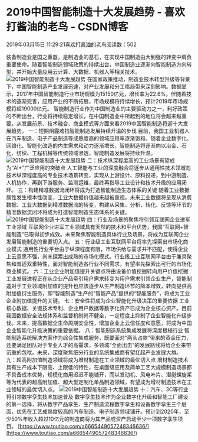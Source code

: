 
# 2019中国智能制造十大发展趋势 - 喜欢打酱油的老鸟 - CSDN博客


2019年03月15日 11:29:21[喜欢打酱油的老鸟](https://me.csdn.net/weixin_42137700)阅读数：502


装备制造业是国之重器，是制造业的基石，在实现中国制造由大到强的转变中肩负重要使命。随着智能制造领域政策的持续出台，中国制造业逐渐向智能制造方向转型，并开始大量应用云计算、大数据、机器人等相关技术。
![2019中国智能制造十大发展趋势](http://p3.pstatp.com/large/dfic-imagehandler/eb28d461-023a-442d-9a02-e97db2edd618)
在国家政策推动，制造业技术转型升级等背景下，中国智能制造产业发展迅速，对产业发展和分工格局带来深刻影响。数据显示，2017年中国智能制造行业市场规模为15150亿元，增长率为22.6%，伴随着技术的逐渐完善，应用产业的不断拓展，市场规模将持续增长，预计2019年市场规模将超19000亿元。
智能制造行业作为中国制造业的主要驱动力之一，利好政策的不断出台，行业将持续稳定增长，在中国制造业中所起到的地位将会越来越重要。从发展前景、技术融合、商业模式等方面来看2019中国智能制造将迎十大发展趋势。
一：短期阴霾难挡智能制造发展持续升温的步伐
目前，我国工业机器人在汽车制造、电子产品制造等成熟度高的领域应用率逐渐饱和。随着企业数字化、网络化、智能化改造的内生需求和动力逐渐增长，智能制造将逐渐向以冶金、石化、纺织、工程机械等传统领域渗透，智能制造发展将持续升温。
![2019中国智能制造十大发展趋势](http://p3.pstatp.com/large/dfic-imagehandler/58dcaf63-67a9-4387-81f6-4f64736b0eb4)
二：技术纵深程度高的工业场景有望成为“AI+”广泛应用的突破点
人工智能与工业的深度融合将逐步从通用性技术领域向技术纵深程度高的专业技术场景转变，实现从上游设计、原料投递，到中游制造、人机协作，再到下游服务、监测运维，最终再指导工业设计和技术升级的应用闭环。
三：构建精准数据流闭环将成为打造智能制造生态体系的关键
随着工业数据属性发生根本性改变，工业大数据价值越来越被重视。未来工业数据将呈现从消费数据、工业大数据到精准数据流的转变，构建从采集、分析、转化、反馈等环节的精准数据流闭环将成为打造智能制造生态体系的关键。
![2019中国智能制造十大发展趋势](http://p3.pstatp.com/large/dfic-imagehandler/047c0ec4-9fde-4925-90ad-e2800802ce78)
四：行业及场景的聚焦将引领互联网企业进军工业领域
互联网企业进军工业领域具有天然的技术和平台优势，我国“互联网+智能制造”已取得初步成效。未来聚焦智能制造具体行业及场景，将成为互联网企业发展智能制造的重要切入点。
五：行业级工业互联网平台将率先探索出市场化商业模式
通用性行业平台由于纵深程度有限，市场供给与需求并不匹配，使得企业上云意愿不强，尚未探索出成熟的市场化模式。行业级工业互联网平台由于兼具聚焦和普适双重特性，面对智能制造各行业不同需求，有望率先探索出可行的市场化商业模式。
六：工业企业附加值提升关键点将由设备价值挖掘转向用户价值挖掘
工业发展进程正在从企业产品牵引用户需求转变为用户需求引领企业生产，智能制造对于工业领域附加值的提升也应该逐步从生产制造环节的降本增效，转向提供高附加值衍生服务，即“智能制造“生产的”智能产品”提供的“智能服务”，将成为工业企业附加值提升的关键。
七：安全性将成为企业智能化升级决策的重要依据
工业核心数据、关键技术专利、企业用户数据等数字化资产已成为企业核心资产。目前我国数据安全法规体系和监督机制尚不健全，一定程度上抑制了企业智能化升级步伐。未来，提高数据全生命周期安全性，增加企业上云信任度和意愿，将成为中国企业智能化升级决策的重要依据。
八：智能制造系统集成发展将深度根植行业
智能制造系统解决方案作为综合性集成服务，既要面对“两头占款”带来的资金压力，还要满足团队对于专业人才的高需求，多领域“全面出击”的发展路线将给企业来带沉重的包袱。未来，深度聚焦细分行业的系统集成商有望扛起产业发展大旗。
九：超高附加值制造领域将成为增材制造在工业领域的最优切入点
增材制造技术具有生产成本下限高、上限低的特性，在桌面级应用及简单工艺大规模制造场景都不具备成本优势，规模化商用迟迟不能铺开，而以发动机、风电叶片、潜艇螺旋桨等为代表的超高附加值、超大型定制化单品制造领域，有望成为增材制造技术在工业领域的最优切入点。
![2019中国智能制造十大发展趋势](http://p3.pstatp.com/large/dfic-imagehandler/932298b1-584a-4a76-8c11-4f1588703d06)
十：汽车、3C等行业将引领数字孪生技术加速普及
数字孪生技术作为企业数字化升级和智能工厂建设的第一选择，将从数字产品孪生、生产制造流程数字孪生和设备数字孪生三个层面，优先在工艺成熟度较高的汽车制造、电子制造领域铺开。预计到2020年，至少50%年收入超过10亿元的制造商将为其产品或资产启动至少一项数字孪生项目。
[https://www.toutiao.com/a6665449057248346636/](https://www.toutiao.com/a6665449057248346636/)

